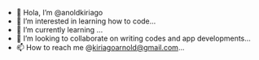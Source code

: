 - 👋 Hola, I’m @anoldkiriago
- 👀 I’m interested in learning how to code...
- 🌱 I’m currently learning ...
- 💞️ I’m looking to collaborate on writing codes and app developments...
- 📫 How to reach me @kiriagoarnold@gmail.com...

<!---
anoldkiriago/anoldkiriago is a ✨ special ✨ repository because its `README.md` (this file) appears on your GitHub profile.
You can click the Preview link to take a look at your changes.
--->
